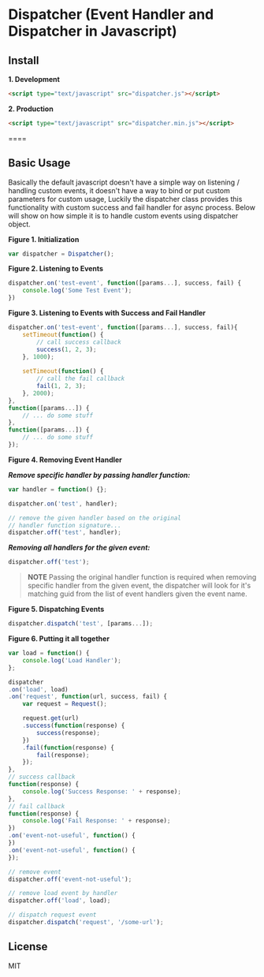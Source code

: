 Dispatcher (Event Handler and Dispatcher in Javascript)
====

<a name="install"></a>
## Install

**1. Development**
```html
<script type="text/javascript" src="dispatcher.js"></script>
```

**2. Production**
```html
<script type="text/javascript" src="dispatcher.min.js"></script>
```

====

<a name="basic"></a>
## Basic Usage

Basically the default javascript doesn't have a simple way on listening / handling custom events, it doesn't have a way to bind or put custom parameters for custom usage, Luckily the dispatcher class provides this functionality with custom success and fail handler for async process. Below will show on how simple it is to handle custom events using dispatcher object.

**Figure 1. Initialization**
```js
var dispatcher = Dispatcher();
```

**Figure 2. Listening to Events**
```js
dispatcher.on('test-event', function([params...], success, fail) {
    console.log('Some Test Event');
})
```

**Figure 3. Listening to Events with Success and Fail Handler**
```js
dispatcher.on('test-event', function([params...], success, fail){
    setTimeout(function() {
        // call success callback
        success(1, 2, 3);
    }, 1000);
    
    setTimeout(function() {
        // call the fail callback
        fail(1, 2, 3);
    }, 2000);
},
function([params...]) {
    // ... do some stuff
},
function([params...]) {
    // ... do some stuff
});
```

**Figure 4. Removing Event Handler**

***Remove specific handler by passing handler function:***
```js
var handler = function() {};

dispatcher.on('test', handler);

// remove the given handler based on the original
// handler function signature...
dispatcher.off('test', handler);
```

***Removing all handlers for the given event:***
```js
dispatcher.off('test');
```

>**NOTE** Passing the original handler function is required when removing specific handler from the given event, the dispatcher will look for it's matching guid from the list of event handlers given the event name.

**Figure 5. Dispatching Events**
```js
dispatcher.dispatch('test', [params...]);
```

**Figure 6. Putting it all together**
```js
var load = function() {
    console.log('Load Handler');
};

dispatcher
.on('load', load)
.on('request', function(url, success, fail) {
    var request = Request();

    request.get(url)
    .success(function(response) {
        success(response);
    })
    .fail(function(response) {
        fail(response);
    });
},
// success callback
function(response) {
    console.log('Success Response: ' + response);
},
// fail callback
function(response) {
    console.log('Fail Response: ' + response);
})
.on('event-not-useful', function() {
})
.on('event-not-useful', function() {
});

// remove event
dispatcher.off('event-not-useful');

// remove load event by handler
dispatcher.off('load', load);

// dispatch request event
dispatcher.dispatch('request', '/some-url');
```

<a name="license"></a>
## License
MIT